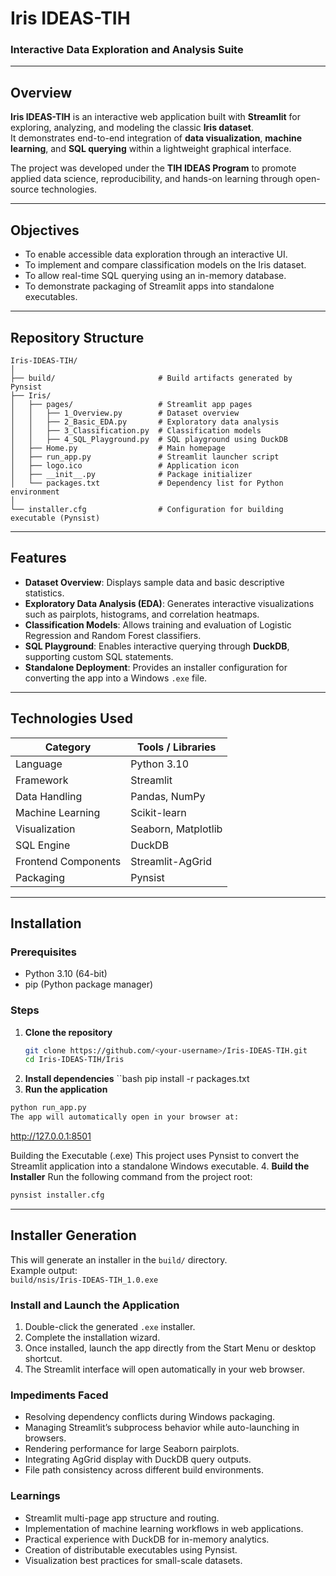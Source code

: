 # Iris IDEAS-TIH

### Interactive Data Exploration and Analysis Suite

---

## Overview

**Iris IDEAS-TIH** is an interactive web application built with **Streamlit** for exploring, analyzing, and modeling the classic **Iris dataset**.  
It demonstrates end-to-end integration of **data visualization**, **machine learning**, and **SQL querying** within a lightweight graphical interface.

The project was developed under the **TIH IDEAS Program** to promote applied data science, reproducibility, and hands-on learning through open-source technologies.

---

## Objectives

- To enable accessible data exploration through an interactive UI.  
- To implement and compare classification models on the Iris dataset.  
- To allow real-time SQL querying using an in-memory database.  
- To demonstrate packaging of Streamlit apps into standalone executables.  

---

## Repository Structure

```text
Iris-IDEAS-TIH/
│
├── build/                       # Build artifacts generated by Pynsist
├── Iris/
│   ├── pages/                   # Streamlit app pages
│   │   ├── 1_Overview.py        # Dataset overview
│   │   ├── 2_Basic_EDA.py       # Exploratory data analysis
│   │   ├── 3_Classification.py  # Classification models
│   │   ├── 4_SQL_Playground.py  # SQL playground using DuckDB
│   ├── Home.py                  # Main homepage
│   ├── run_app.py               # Streamlit launcher script
│   ├── logo.ico                 # Application icon
│   ├── __init__.py              # Package initializer
│   └── packages.txt             # Dependency list for Python environment
│
└── installer.cfg                # Configuration for building executable (Pynsist)
```

---

## Features

- **Dataset Overview**: Displays sample data and basic descriptive statistics.  
- **Exploratory Data Analysis (EDA)**: Generates interactive visualizations such as pairplots, histograms, and correlation heatmaps.  
- **Classification Models**: Allows training and evaluation of Logistic Regression and Random Forest classifiers.  
- **SQL Playground**: Enables interactive querying through **DuckDB**, supporting custom SQL statements.  
- **Standalone Deployment**: Provides an installer configuration for converting the app into a Windows `.exe` file.  

---

## Technologies Used

| Category | Tools / Libraries |
|-----------|------------------|
| Language | Python 3.10 |
| Framework | Streamlit |
| Data Handling | Pandas, NumPy |
| Machine Learning | Scikit-learn |
| Visualization | Seaborn, Matplotlib |
| SQL Engine | DuckDB |
| Frontend Components | Streamlit-AgGrid |
| Packaging | Pynsist |

---

## Installation

### Prerequisites
- Python 3.10 (64-bit)
- pip (Python package manager)

### Steps
1. **Clone the repository**
   ```bash
   git clone https://github.com/<your-username>/Iris-IDEAS-TIH.git
   cd Iris-IDEAS-TIH/Iris

2. **Install dependencies**
``bash
pip install -r packages.txt
3. **Run the application**
```bash
python run_app.py
The app will automatically open in your browser at:
```
http://127.0.0.1:8501

Building the Executable (.exe)
This project uses Pynsist to convert the Streamlit application into a standalone Windows executable.
4. **Build the Installer**
Run the following command from the project root:
```bash
pynsist installer.cfg
```
---

## Installer Generation

This will generate an installer in the `build/` directory.  
Example output:  
`build/nsis/Iris-IDEAS-TIH_1.0.exe`

### Install and Launch the Application

1. Double-click the generated `.exe` installer.  
2. Complete the installation wizard.  
3. Once installed, launch the app directly from the Start Menu or desktop shortcut.  
4. The Streamlit interface will open automatically in your web browser.

### Impediments Faced

- Resolving dependency conflicts during Windows packaging.  
- Managing Streamlit’s subprocess behavior while auto-launching in browsers.  
- Rendering performance for large Seaborn pairplots.  
- Integrating AgGrid display with DuckDB query outputs.  
- File path consistency across different build environments.

### Learnings

- Streamlit multi-page app structure and routing.  
- Implementation of machine learning workflows in web applications.  
- Practical experience with DuckDB for in-memory analytics.  
- Creation of distributable executables using Pynsist.  
- Visualization best practices for small-scale datasets.

